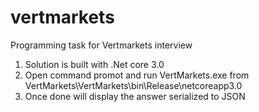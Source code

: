 # vertmarkets
Programming task for Vertmarkets interview
1) Solution is built with .Net core 3.0
2) Open command promot and run VertMarkets.exe from VertMarkets\VertMarkets\bin\Release\netcoreapp3.0
3) Once done will display the answer serialized to JSON
